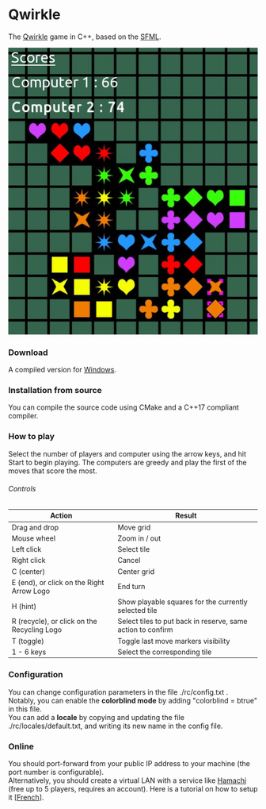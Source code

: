 # Qwirkle

The [Qwirkle](https://en.wikipedia.org/wiki/Qwirkle) game in C++, based on the [SFML](https://www.sfml-dev.org/index.php).

![alt text](img/screenshot.jpg "Screenshot of the game")

### Download

A compiled version for [Windows](https://drive.google.com/file/d/1Gf7k-h0_jVgYyOGlJ-ZrQrKzmFR7-Mci/view?usp=sharing).

### Installation from source

You can compile the source code using CMake and a C++17 compliant compiler.

### How to play

Select the number of players and computer using the arrow keys, and hit Start to begin playing. The computers are greedy and play the first of the moves that score the most.

###### Controls

| Action | Result |
| --- | --- |
| Drag and drop | Move grid |
| Mouse wheel | Zoom in / out |
| Left click | Select tile |
| Right click | Cancel
| C (center) | Center grid |
| E (end), or click on the Right Arrow Logo | End turn |
| H (hint)| Show playable squares for the currently selected tile |
| R (recycle), or click on the Recycling Logo | Select tiles to put back in reserve, same action to confirm |
| T (toggle) | Toggle last move markers visibility |
| 1 - 6 keys | Select the corresponding tile |

### Configuration

You can change configuration parameters in the file ./rc/config.txt . \
Notably, you can enable the **colorblind mode** by adding "colorblind = btrue" in this file. \
You can add a **locale** by copying and updating the file ./rc/locales/default.txt, and writing its new name in the config file.

### Online

You should port-forward from your public IP address to your machine (the port number is configurable). \
Alternatively, you should create a virtual LAN with a service like [Hamachi](https://www.vpn.net/) (free up to 5 players, requires an account).
Here is a tutorial on how to setup it [[French](https://drive.google.com/file/d/1bOdHEey2fI3HkdzhpJf1VlbKUUWIriXy/view?usp=sharing)].
